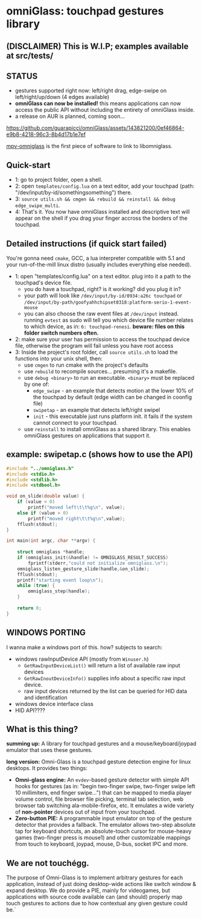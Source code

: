 # omniGlass: touchpad gestures library

## (DISCLAIMER) This is W.I.P; examples available at src/tests/





## STATUS
- gestures supported right now: left/right drag, edge-swipe on left/right/up/down (4 edges available)
- **omniGlass can now be installed!** this means applications can now access the public API without including the entirety of omniGlass inside.
- a release on AUR is planned, coming soon...
  
https://github.com/guarapicci/omniGlass/assets/143821200/0ef46864-e9b8-4218-96c3-8b4d17b1e7ef

[mpv-omniglass](https://github.com/guarapicci/mpv-omniGlass/tree/main) is the first piece of software to link to libomniglass.


## Quick-start
- 1: go to project folder, open a shell.
- 2: open `templates/config.lua` on a text editor, add your touchpad (path: "/dev/input/by-id/somethingsomething") there.
- 3: `source utils.sh && cmgen && rebuild && reinstall && debug edge_swipe_multi`.
- 4: That's it. You now have omniGlass installed and descriptive text will appear on the shell if you drag your finger accross the borders of the touchpad.
## Detailed instructions (if quick start failed)
You're gonna need `cmake`, GCC, a lua interpreter compatible with 5.1 and your run-of-the-mill linux distro (usually includes everything else needed).

- 1: open "templates/config.lua" on a text editor. plug into it a path to the touchpad's device file.
  - you do have a touchpad, right? is it working? did you plug it in?
  - your path will look like `/dev/input/by-id/0934:a26c touchpad` or `/dev/input/by-path/goofyahhchipset0318:platform-serio-1-event-mouse`
  - you can also choose the raw event files at `/dev/input` instead. running `evtest` as sudo will tell you which device file number relates to which device, as in: `6: touchpad-renesi`. **beware: files on this folder switch numbers often.**
- 2: make sure your user has permission to access the touchpad device file, otherwise the program will fail unless you have root access
- 3: Inside the project's root folder, call `source utils.sh` to load the functions into your unix shell, then:
  - use `cmgen` to run cmake with the project's defaults
  - use `rebuild` to recompile sources... presuming it's a makefile.
  - use `debug <binary>` to run an executable. `<binary>` must be replaced by one of:
    - `edge_swipe` - an example that detects motion at the lower 10% of the touchpad by default (edge width can be changed in coonfig file)
    - `swipetap` - an example that detects left/right swipel
    - `init` - this executable just runs platform init. it fails if the system cannot connect to your touchpad.
  - use `reinstall` to install omniGlass as a shared library. This enables omniGlass gestures on applications that support it.
## example: swipetap.c (shows how to use the API)
```C
#include "../omniglass.h"
#include <stdio.h>
#include <stdlib.h>
#include <stdbool.h>

void on_slide(double value) {
    if (value < 0)
        printf("moved left\t\t%g\n", value);
    else if (value > 0)
        printf("moved right\t\t%g\n",value);
    fflush(stdout);
}

int main(int argc, char **argv) {
        
    struct omniglass *handle;
    if (omniglass_init(&handle) != OMNIGLASS_RESULT_SUCCESS)
        fprintf(stderr,"could not initialize omniglass.\n");
    omniglass_listen_gesture_slide(handle,&on_slide);
    fflush(stdout);
    printf("starting event loop\n");
    while (true) {
        omniglass_step(handle);
    }
    
    return 0;
}

```

## WINDOWS PORTING
I wanna make a windows port of this. how? subjects to search:
- windows rawInputDevice API (mostly from `Winuser.h`)
  - `GetRawInputDeviceList()` will return a list of available raw input devices
  - `GetRawInoutDeviceInfo()` supplies info about a specific raw input device.
  - raw input devices returned by the list can be queried for HID data and identification
- windows device interface class
- HID API????

## What is this thing?

**summing up:** A library for touchpad gestures and a mouse/keyboard/joypad emulator that uses these gestures.

**long version:** Omni-Glass is a touchpad gesture detection engine for linux desktops. It provides two things:

- **Omni-glass engine:** An `evdev`-based gesture detector with simple API hooks for gestures (as in: "begin two-finger swipe, two-finger swipe left 10 millimiters, end finger swipe...") that can be mapped to media player volume control, file browser file picking, terminal tab selection, web browser tab switching ala-mobile-firefox, etc.
It emulates a wide variety of **non-pointer** devices out of input from your touchpad.
- **Zero-button PIE:** A programmable input emulator on top of the gesture detector that provides a fallback. The emulator allows two-step absolute tap for keyboard shortcuts, an absolute-touch cursor for mouse-heavy games (two-finger press is mouse1) and other customizable mappings from touch to keyboard, joypad, mouse, D-bus, socket IPC and more.

## We are not touchégg.
The purpose of Omni-Glass is to implement arbitrary gestures for each application, instead of just doing desktop-wide actions like switch window & expand desktop.
We do provide a PIE, mainly for videogames, but applications with source code available can (and should) properly map touch gestures to actions due to how contextual any given gesture could be.´
